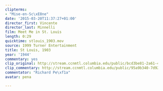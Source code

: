 ```yaml
---
clipterms:
- "Mise-en-Sc\xE8ne"
date: '2015-03-20T11:37:27+01:00'
director_first: Vincente
director_last: Minnelli
film: Meet Me in St. Louis
length: 0:29
quicktime: stlouis_1903.mov
source: 1999 Turner Entertainment
title: St Louis, 1903
year: '1944'
commentary: yes
clip_original: http://stream.ccnmtl.columbia.edu/public/bcd3be81-2a61-4812-b198-e86bc51b60a2-012_stlouis_FLG-mp4-aac-480w-850kbps-ffmpeg.mp4
clip_commentary: http://stream.ccnmtl.columbia.edu/public/95a9b340-7d92-4ff9-9561-08bdc481c18f-012_stlouis_commentary_FLG-mp4-aac-480w-850kbps-ffmpeg.mp4
commentator: "Richard Pe\xf1a"
avatar: pena

---
```

